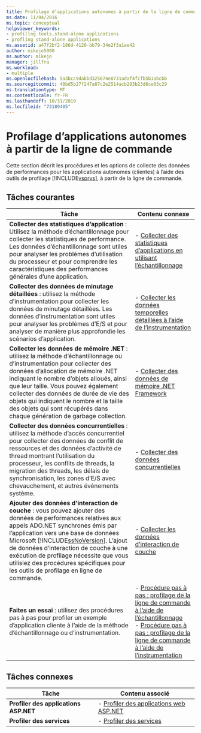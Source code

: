```yaml
---
title: Profilage d’applications autonomes à partir de la ligne de commande | Microsoft Docs
ms.date: 11/04/2016
ms.topic: conceptual
helpviewer_keywords:
- profillng tools,stand-alone applications
- profling stand-alone applications
ms.assetid: a47f2bf2-186d-4120-bb79-34e2f3a1ee42
author: mikejo5000
ms.author: mikejo
manager: jillfra
ms.workload:
- multiple
ms.openlocfilehash: 5a3bcc9dabbd325674e0731adaf4fcfb5b1abcbb
ms.sourcegitcommit: 40bd5b27f247a07c2e2514acb293b23d6ce03c29
ms.translationtype: MT
ms.contentlocale: fr-FR
ms.lasthandoff: 10/31/2019
ms.locfileid: "73189405"
---
```

# <a name="command-line-profiling-of-stand-alone-applications"></a>Profilage d’applications autonomes à partir de la ligne de commande
Cette section décrit les procédures et les options de collecte des données de performances pour les applications autonomes (clientes) à l’aide des outils de profilage [!INCLUDE[vsprvs](../code-quality/includes/vsprvs_md.md)], à partir de la ligne de commande.

## <a name="common-tasks"></a>Tâches courantes

| Tâche | Contenu connexe |
| - | - |
| **Collecter des statistiques d’application** : Utilisez la méthode d’échantillonnage pour collecter les statistiques de performance. Les données d’échantillonnage sont utiles pour analyser les problèmes d’utilisation du processeur et pour comprendre les caractéristiques des performances générales d’une application. | -   [Collecter des statistiques d’applications en utilisant l’échantillonnage](../profiling/collecting-application-statistics-for-stand-alone-applications.md) |
| **Collecter des données de minutage détaillées** : utilisez la méthode d’instrumentation pour collecter les données de minutage détaillées. Les données d’instrumentation sont utiles pour analyser les problèmes d’E/S et pour analyser de manière plus approfondie les scénarios d’application. | -   [Collecter les données temporelles détaillées à l’aide de l’instrumentation](../profiling/collecting-detailed-timing-data-for-a-stand-alone-application.md) |
| **Collecter les données de mémoire .NET** : utilisez la méthode d’échantillonnage ou d’instrumentation pour collecter des données d’allocation de mémoire .NET indiquant le nombre d’objets alloués, ainsi que leur taille. Vous pouvez également collecter des données de durée de vie des objets qui indiquent le nombre et la taille des objets qui sont récupérés dans chaque génération de garbage collection. | -   [Collecter des données de mémoire .NET Framework](../profiling/collecting-dotnet-framework-memory-data-for-stand-alone-applications.md) |
| **Collecter des données concurrentielles** : utilisez la méthode d’accès concurrentiel pour collecter des données de conflit de ressources et des données d’activité de thread montrant l’utilisation du processeur, les conflits de threads, la migration des threads, les délais de synchronisation, les zones d’E/S avec chevauchement, et autres événements système. | -   [Collecter des données concurrentielles](../profiling/collecting-concurrency-data-for-stand-alone-applications.md) |
| **Ajouter des données d’interaction de couche** : vous pouvez ajouter des données de performances relatives aux appels ADO.NET synchrones émis par l’application vers une base de données Microsoft [!INCLUDE[ssNoVersion](../data-tools/includes/ssnoversion_md.md)]. L’ajout de données d’interaction de couche à une exécution de profilage nécessite que vous utilisiez des procédures spécifiques pour les outils de profilage en ligne de commande. | -   [Collecter les données d’interaction de couche](../profiling/adding-tier-interaction-data-from-the-command-line.md) |
| **Faites un essai** : utilisez des procédures pas à pas pour profiler un exemple d’application cliente à l’aide de la méthode d’échantillonnage ou d’instrumentation. | -   [Procédure pas à pas : profilage de la ligne de commande à l’aide de l’échantillonnage](../profiling/walkthrough-command-line-profiling-using-sampling.md)<br />-   [Procédure pas à pas : profilage de la ligne de commande à l’aide de l’instrumentation](command-line-profiling-of-stand-alone-applications.md) |

## <a name="related-tasks"></a>Tâches connexes

|Tâche|Contenu associé|
|----------|---------------------|
|**Profiler des applications ASP.NET**|-   [Profiler des applications web ASP.NET](../profiling/command-line-profiling-of-aspnet-web-applications.md)|
|**Profiler des services**|-   [Profiler des services](../profiling/command-line-profiling-of-services.md)|